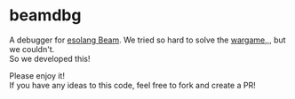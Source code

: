 # beamdbg
A debugger for [esolang Beam](https://esolangs.org/wiki/Beam).
We tried so hard to solve the [wargame](https://dreamhack.io/wargame/challenges/940),,, but we couldn't.  
So we developed this!  

Please enjoy it!  
If you have any ideas to this code, feel free to fork and create a PR!